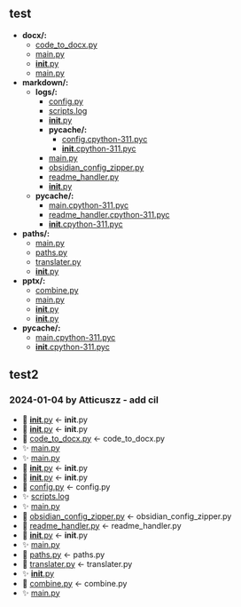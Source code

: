 ## test
- **docx/:**
    - [code_to_docx.py](useful_scripts/docx/code_to_docx.py)
    - [main.py](useful_scripts/docx/main.py)
    - [__init__.py](useful_scripts/docx/__init__.py)
  - [main.py](useful_scripts/main.py)
- **markdown/:**
  - **logs/:**
      - [config.py](useful_scripts/markdown/logs/config.py)
      - [scripts.log](useful_scripts/markdown/logs/scripts.log)
      - [__init__.py](useful_scripts/markdown/logs/__init__.py)
    - **__pycache__/:**
        - [config.cpython-311.pyc](useful_scripts/markdown/logs/__pycache__/config.cpython-311.pyc)
        - [__init__.cpython-311.pyc](useful_scripts/markdown/logs/__pycache__/__init__.cpython-311.pyc)
    - [main.py](useful_scripts/markdown/main.py)
    - [obsidian_config_zipper.py](useful_scripts/markdown/obsidian_config_zipper.py)
    - [readme_handler.py](useful_scripts/markdown/readme_handler.py)
    - [__init__.py](useful_scripts/markdown/__init__.py)
  - **__pycache__/:**
      - [main.cpython-311.pyc](useful_scripts/markdown/__pycache__/main.cpython-311.pyc)
      - [readme_handler.cpython-311.pyc](useful_scripts/markdown/__pycache__/readme_handler.cpython-311.pyc)
      - [__init__.cpython-311.pyc](useful_scripts/markdown/__pycache__/__init__.cpython-311.pyc)
- **paths/:**
    - [main.py](useful_scripts/paths/main.py)
    - [paths.py](useful_scripts/paths/paths.py)
    - [translater.py](useful_scripts/paths/translater.py)
    - [__init__.py](useful_scripts/paths/__init__.py)
- **pptx/:**
    - [combine.py](useful_scripts/pptx/combine.py)
    - [main.py](useful_scripts/pptx/main.py)
    - [__init__.py](useful_scripts/pptx/__init__.py)
  - [__init__.py](useful_scripts/__init__.py)
- **__pycache__/:**
    - [main.cpython-311.pyc](useful_scripts/__pycache__/main.cpython-311.pyc)
    - [__init__.cpython-311.pyc](useful_scripts/__pycache__/__init__.cpython-311.pyc)
## test2
### 2024-01-04 by Atticuszz - add cil
- 🚚 [__init__.py](useful_scripts/__init__.py) <- __init__.py
- 🚚 [__init__.py](useful_scripts/docx/__init__.py) <- __init__.py
- 🚚 [code_to_docx.py](useful_scripts/docx/code_to_docx.py) <- code_to_docx.py
- ✨ [main.py](useful_scripts/docx/main.py)
- ✨ [main.py](useful_scripts/main.py)
- 🚚 [__init__.py](useful_scripts/markdown/__init__.py) <- __init__.py
- 🚚 [__init__.py](useful_scripts/markdown/logs/__init__.py) <- __init__.py
- 🚚 [config.py](useful_scripts/markdown/logs/config.py) <- config.py
- ✨ [scripts.log](useful_scripts/markdown/logs/scripts.log)
- ✨ [main.py](useful_scripts/markdown/main.py)
- 🚚 [obsidian_config_zipper.py](useful_scripts/markdown/obsidian_config_zipper.py) <- obsidian_config_zipper.py
- 🚚 [readme_handler.py](useful_scripts/markdown/readme_handler.py) <- readme_handler.py
- 🚚 [__init__.py](useful_scripts/paths/__init__.py) <- __init__.py
- ✨ [main.py](useful_scripts/paths/main.py)
- 🚚 [paths.py](useful_scripts/paths/paths.py) <- paths.py
- 🚚 [translater.py](useful_scripts/paths/translater.py) <- translater.py
- ✨ [__init__.py](useful_scripts/pptx/__init__.py)
- 🚚 [combine.py](useful_scripts/pptx/combine.py) <- combine.py
- ✨ [main.py](useful_scripts/pptx/main.py)
